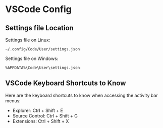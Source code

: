 # VSCode Config

## Settings file Location
Settings file on Linux:
```
~/.config/Code/User/settings.json
```

Settings file on Windows:
```
%APPDATA%\Code\User\settings.json
```

## VSCode Keyboard Shortcuts to Know
Here are the keyboard shortcuts to know when accessing the activity bar menus: 
* Explorer: Ctrl + Shift + E
* Source Control: Ctrl + Shift + G
* Extensions: Ctrl + Shift + X
